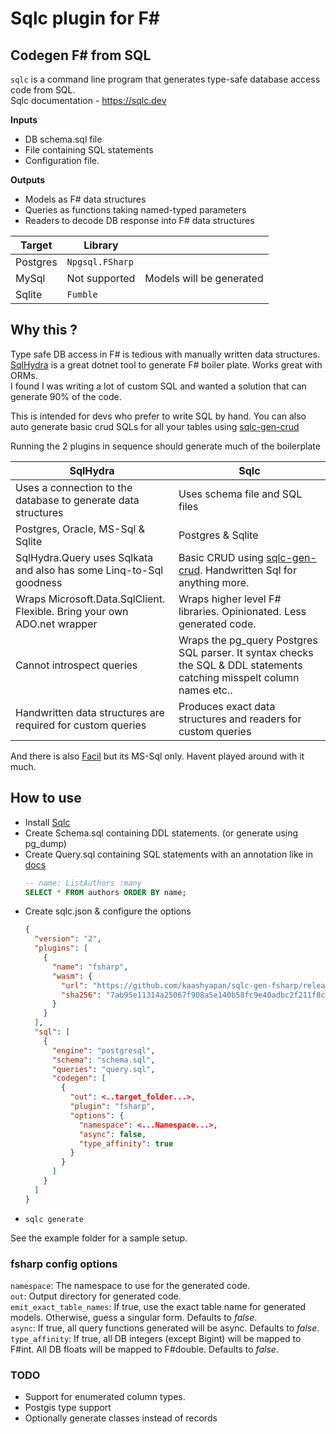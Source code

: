 # Sqlc plugin for F# 
## Codegen F# from SQL
`sqlc` is a command line program that generates type-safe database access code from SQL.\
Sqlc documentation - https://sqlc.dev

**Inputs**
  - DB schema.sql file
  - File containing SQL statements
  - Configuration file. 

**Outputs**
  - Models as F# data structures
  - Queries as functions taking named-typed parameters
  - Readers to decode DB response into F# data structures 


| Target    |  Library          |    |
|-----------|-------------------|----|
|Postgres   |`Npgsql.FSharp`    |   |
|MySql      | Not supported     | Models will be generated|
|Sqlite     |`Fumble`           |   |

## Why this ?
Type safe DB access in F# is tedious with manually written data structures.\
[SqlHydra](https://github.com/JordanMarr/SqlHydra) is a great dotnet tool to generate F# boiler plate. Works great with ORMs.\
I found I was writing a lot of custom SQL and wanted a solution that can generate 90% of the code.
  
This is intended for devs who prefer to write SQL by hand. 
You can also auto generate basic crud SQLs for all your tables using [sqlc-gen-crud](https://github.com/kaashyapan/sqlc-gen-crud) 

Running the 2 plugins in sequence should generate much of the boilerplate

|SqlHydra  | Sqlc|
|-----------|-------------------|
|Uses a connection to the database to generate data structures| Uses schema file and SQL files|
|Postgres, Oracle, MS-Sql & Sqlite | Postgres & Sqlite |
|SqlHydra.Query uses Sqlkata and also has some Linq-to-Sql goodness | Basic CRUD using [sqlc-gen-crud](https://github.com/kaashyapan/sqlc-gen-crud). Handwritten Sql for anything more. |
|Wraps Microsoft.Data.SqlClient. Flexible. Bring your own ADO.net wrapper| Wraps higher level F# libraries. Opinionated. Less generated code. |
|Cannot introspect queries | Wraps the pg_query Postgres SQL parser. It syntax checks the SQL & DDL statements catching misspelt column names etc..|
|Handwritten data structures are required for custom queries| Produces exact data structures and readers for custom queries |

And there is also [Facil](https://github.com/cmeeren/Facil) but its MS-Sql only. Havent played around with it much.

## How to use

- Install [Sqlc](https://docs.sqlc.dev/en/latest/overview/install.html)
- Create Schema.sql containing DDL statements. (or generate using pg_dump)
- Create Query.sql containing SQL statements with an annotation like in [docs](https://docs.sqlc.dev/en/latest/reference/query-annotations.html)
    ```sql
    -- name: ListAuthors :many
    SELECT * FROM authors ORDER BY name;
    ```
- Create sqlc.json & configure the options
  ```json
  {
    "version": "2",
    "plugins": [
      {
        "name": "fsharp",
        "wasm": {
          "url": "https://github.com/kaashyapan/sqlc-gen-fsharp/releases/download/latest/sqlc-gen-fsharp_1.0.0.wasm",
          "sha256": "7ab95e11314a25067f908a5e140b58fc9e40adbc2f211f8cfe9840831e87fb34"
        }
      }
    ],
    "sql": [
      {
        "engine": "postgresql",
        "schema": "schema.sql",
        "queries": "query.sql",
        "codegen": [
          {
            "out": <..target_folder...>,
            "plugin": "fsharp",
            "options": {
              "namespace": <...Namespace...>,
              "async": false,
              "type_affinity": true 
            }
          }
        ]
      }
    ]
  }
  ```
- ```sqlc generate```

See the example folder for a sample setup.



### fsharp config options
`namespace`: The namespace to use for the generated code.\
`out`: Output directory for generated code.\
`emit_exact_table_names`: If true, use the exact table name for generated models. Otherwise, guess a singular form. Defaults to *false*.\
`async`: If true, all query functions generated will be async. Defaults to *false*.\
`type_affinity`: If true, all DB integers (except Bigint) will be mapped to F#int. All DB floats will be mapped to F#double. Defaults to *false*.


### TODO
- Support for enumerated column types.
- Postgis type support
- Optionally generate classes instead of records

